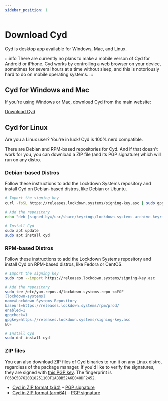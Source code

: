 ```yaml
---
sidebar_position: 1
---
```


# Download Cyd

Cyd is desktop app available for Windows, Mac, and Linux.

:::info
There are currently no plans to make a mobile verson of Cyd for Android or iPhone. Cyd works by controlling a web browser on your device, sometimes for several hours at a time without sleep, and this is notoriously hard to do on mobile operating systems.
:::

## Cyd for Windows and Mac

If you're using Windows or Mac, download Cyd from the main website:

<a class="button button--primary button--lg" href="https://cyd.social/download/">Download Cyd</a>

## Cyd for Linux

Are you a Linux user? You're in luck! Cyd is 100% nerd compatible.

There are Debian and RPM-based repositories for Cyd. And if that doesn't work for you, you can download a ZIP file (and its PGP signature) which will run on any distro.

### Debian-based Distros

Follow these instructions to add the Lockdown Systems repository and install Cyd on Debian-based distros, like Debian or Ubuntu.

```sh
# Import the signing key
curl -fsSL https://releases.lockdown.systems/signing-key.asc | sudo gpg --dearmor -o /usr/share/keyrings/lockdown-systems-archive-keyring.gpg

# Add the repository
echo "deb [signed-by=/usr/share/keyrings/lockdown-systems-archive-keyring.gpg] https://releases.lockdown.systems/debian/ prod main" | sudo tee /etc/apt/sources.list.d/lockdown-systems.list

# Install Cyd
sudo apt update
sudo apt install cyd
```

### RPM-based Distros

Follow these instructions to add the Lockdown Systems repository and install Cyd on RPM-based distros, like Fedora or CentOS.

```sh
# Import the signing key
sudo rpm --import https://releases.lockdown.systems/signing-key.asc

# Add the repository
sudo tee /etc/yum.repos.d/lockdown-systems.repo <<EOF
[lockdown-systems]
name=Lockdown Systems Repository
baseurl=https://releases.lockdown.systems/rpm/prod/
enabled=1
gpgcheck=1
gpgkey=https://releases.lockdown.systems/signing-key.asc
EOF

# Install Cyd
sudo dnf install cyd
```

### ZIP files

You can also download ZIP files of Cyd binaries to run it on any Linux distro, regardless of the package manager. If you'd like to verify the signatures, they are signed with [this PGP key](https://releases.lockdown.systems/signing-key.asc). The fingerprint is `F053C5B7620B1825110DF1ABBB52A6E048DF2452`.

- [Cyd in ZIP format (x64)](https://api.cyd.social/download?platform=linux) – [PGP signature](https://api.cyd.social/download?platform=linux&sig=true)
- [Cyd in ZIP format (arm64)](https://api.cyd.social/download?platform=linux&arch=arm64) – [PGP signature](https://api.cyd.social/download?platform=linux&arch=arm64&sig=true)
